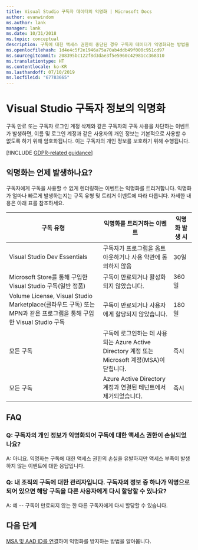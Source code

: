 ```yaml
---
title: Visual Studio 구독자 데이터의 익명화 | Microsoft Docs
author: evanwindom
ms.author: lank
manager: lank
ms.date: 10/31/2018
ms.topic: conceptual
description: 구독에 대한 액세스 권한이 중단된 경우 구독자 데이터가 익명화되는 방법을 알아봅니다.
ms.openlocfilehash: 1d4e4c5f2e1946a75a70ab4ddb49f000c951cd97
ms.sourcegitcommit: 208395bc122f8d3dae3f5e5960c42981cc368310
ms.translationtype: HT
ms.contentlocale: ko-KR
ms.lasthandoff: 07/10/2019
ms.locfileid: "67783665"
---
```

# <a name="anonymization-of-visual-studio-subscriber-information"></a>Visual Studio 구독자 정보의 익명화

구독 만료 또는 구독자 로그인 계정 삭제와 같은 구독자의 구독 사용을 차단하는 이벤트가 발생하면, 이름 및 로그인 계정과 같은 사용자의 개인 정보는 기본적으로 사용할 수 없도록 하기 위해 암호화됩니다.  이는 구독자의 개인 정보를 보호하기 위해 수행됩니다.

[!INCLUDE [GDPR-related guidance](includes/gdpr-intro-sentence.md)]

## <a name="when-does-anonymization-occur"></a>익명화는 언제 발생하나요?

구독자에게 구독을 사용할 수 없게 렌더링하는 이벤트는 익명화를 트리거합니다.  익명화가 얼마나 빠르게 발생하는지는 구독 유형 및 트리거 이벤트에 따라 다릅니다. 자세한 내용은 아래 표를 참조하세요.

| 구독 유형                                                                                                                       | 익명화를 트리거하는 이벤트                                                                                                     | 익명화 발생 시 |
|-----------------------------------------------------------------------------------------------------------------------------------------|------------------------------------------------------------------------------------------------------------|---------------------------|
| Visual Studio Dev Essentials                                                                                                            | 구독자가 프로그램을 옵트아웃하거나 사용 약관에 동의하지 않음                                    | 30일               |
| Microsoft Store를 통해 구입한 Visual Studio 구독(일반 정품)                                                                      | 구독이 만료되거나 활성화되지 않았습니다.                                                                   | 360일                  |
| Volume License, Visual Studio Marketplace(클라우드 구독) 또는 MPN과 같은 프로그램을 통해 구입한 Visual Studio 구독 | 구독이 만료되거나 사용자에게 할당되지 않았습니다.                                                          | 180일                  |
| 모든 구독                                                                                                                       | 구독에 로그인하는 데 사용되는 Azure Active Directory 계정 또는 Microsoft 계정(MSA)이 닫힙니다. | 즉시               |
| 모든 구독                                                                                                                       | Azure Active Directory 계정과 연결된 테넌트에서 제거되었습니다.                                | 즉시               |

## <a name="faq"></a>FAQ

### <a name="q--does-the-anonymization-of-the-subscribers-personal-information-cause-them-to-lose-access-to-the-subscription"></a>Q:  구독자의 개인 정보가 익명화되어 구독에 대한 액세스 권한이 손실되었나요?
A:  아니요.  익명화는 구독에 대한 액세스 권한의 손실을 유발하지만 액세스 부족이 발생하지 않는 이벤트에 대한 응답입니다.

### <a name="q--im-an-administrator-for-my-organizations-subscriptions--if-one-of-my-subscribers-information-is-anonymized-can-that-subscription-be-reassigned-to-another-user"></a>Q:  내 조직의 구독에 대한 관리자입니다.  구독자의 정보 중 하나가 익명으로 되어 있으면 해당 구독을 다른 사용자에게 다시 할당할 수 있나요?
A:  예 -- 구독이 만료되지 않는 한 다른 구독자에게 다시 할당할 수 있습니다.

## <a name="next-steps"></a>다음 단계

[MSA 및 AAD ID를 연결](/azure/active-directory/b2b/add-users-administrator)하여 익명화를 방지하는 방법을 알아봅니다.
